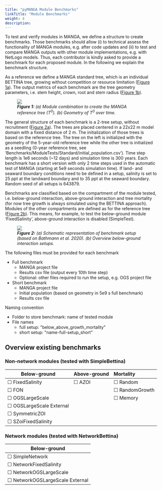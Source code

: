 ```yaml
---
title: "pyMANGA Module Benchmarks"
linkTitle: "Module Benchmarks"
weight: 4
description:
---
```


To test and verify modules in MANGA, we define a structure to create benchmarks. 
Those benchmarks should allow (i) to technical assess the functionality of MANGA modules, e.g. after code updates and (ii) to test and compare MANGA outputs with other module implementations, e.g. with NetLogo models.
Thus, each contributor is kindly asked to provide a benchmark for each proposed module.
In the following we explain the benchmark structure.

As a reference we define a MANGA standard tree, which is an individual BETTINA tree, growing without competition or resource limitation (<a href="/docs/Benchmarks/#Figure_1">Figure 1a</a>).
The output metrics of each benchmark are the tree geometry parameters, i.e. stem height, crown, root and stem radius (<a href="/docs/Benchmarks/#Figure_1">Figure 1b</a>).


<figure class="alert">
    <img id="Figure_1" src="/pictures/benchmarks/reference_tree.jpg">
    <figcaption>
        <i><strong>Figure 1:</strong> (a) Module combination to create the MANGA reference tree (T<sup>0</sup>). (b) Geometry of T<sup>0</sup> over time.</i>
    </figcaption>
</figure><p>

The general structure of each benchmark is a 2-tree setup, without recruitment (<a href="/docs/Benchmarks/#Figure_2">Figure 2a</a>).
The trees are placed centered in a 22x22 m model domain with a fixed distance of 2 m. 
The initialization of those trees is based on the reference tree. 
The tree on the left is initialized with the geometry of the 5-year-old reference tree while the other tree is initialized as a seedling (0-year reference tree, see ‘Benchmarks/ModuleTests/Standard/initial_population.csv’). 
Time step length is 1e6 seconds (~12 days) and simulation time is 300 years. Each benchmark has a short version with only 2 time steps used in the automatic test of MANGA (starting at 5e9 seconds simulation time). 
If land- and seaward boundary conditions need to be defined in a setup, salinity is set to 25 ppt at the landward boundary and to 35 ppt at the seaward boundary. 
Random seed of all setups is 643879.

Benchmarks are classified based on the compartment of the module tested, i.e. below-ground interaction, above-ground interaction and tree mortality (for now tree growth is always simulated using the BETTINA approach). 
Modules of the other compartments are defined as for the reference tree  (<a href="/docs/Benchmarks/#Figure_2">Figure 2b</a>). 
This means, for example, to test the below-ground module ‘FixedSalinity’, above-ground interaction is disabled (SimpleTest).

<figure class="alert">
     <img id="Figure_2" src="/pictures/benchmarks/basic_setup.jpg">
     <figcaption>
        <i><b>Figure 2:</b> (a) Schematic representation of benchmark setup (based on Bathmann et al. 2020). (b) Overview below-ground interaction setups.</i>
     </figcaption>
</figure>

The following files must be provided for each benchmark
-	Full benchmark  
     + MANGA project file  
     + Results csv file (output every 10th time step)
     + Optional: other files required to run the setup, e.g. OGS project file 
-	Short benchmark  
     + MANGA project file
     + Initial population (based on geometry in 5e9 s full benchmark)
     + Results csv file 
 
Naming convention
-	Folder to store benchmark: name of tested module
-	File names
     + full setup: \"below_above_growth_mortality"
     + short setup: \"name-full-setup_short"

## Overview existing benchmarks

### Non-network modules (tested with SimpleBettina)

| Below-ground | Above-ground | Mortality |
| --- | --- |:----------------------------------------------------------- |  
| &#x2610; FixedSalinity            | &#x2610; AZOI | &#x2610; Random |
| &#x2610; FON                      |               | &#x2610; RandomGrowth|
| &#x2610; OGSLargeScale            |               | &#x2610; Memory |
| &#x2610; OGSLargeScale External   |               |  |
| &#x2610; SymmetricZOI             |               |  |
| &#x2610; SZoiFixedSalinity        |               |  |

### Network modules (tested with NetworkBettina)

| Below-ground | 
| --- | 
| &#x2610; SimpleNetwork            | 
| &#x2610; NetworkFixedSalinity     | 
| &#x2610; NetworkOGSLargeScale     | 
| &#x2610; NetworkOGSLargeScale External    |  
